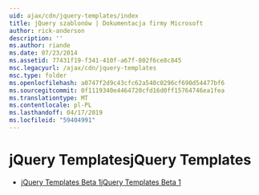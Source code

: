 ```yaml
---
uid: ajax/cdn/jquery-templates/index
title: jQuery szablonów | Dokumentacja firmy Microsoft
author: rick-anderson
description: ''
ms.author: riande
ms.date: 07/23/2014
ms.assetid: 77431f19-f341-410f-a67f-802f6ce8c845
msc.legacyurl: /ajax/cdn/jquery-templates
msc.type: folder
ms.openlocfilehash: a0747f2d9c43cfc62a540c0296cf690d54477bf6
ms.sourcegitcommit: 0f1119340e4464720cfd16d0ff15764746ea1fea
ms.translationtype: MT
ms.contentlocale: pl-PL
ms.lasthandoff: 04/17/2019
ms.locfileid: "59404991"
---
```

# <a name="jquery-templates"></a><span data-ttu-id="f5319-102">jQuery Templates</span><span class="sxs-lookup"><span data-stu-id="f5319-102">jQuery Templates</span></span>

- [<span data-ttu-id="f5319-103">jQuery Templates Beta 1</span><span class="sxs-lookup"><span data-stu-id="f5319-103">jQuery Templates Beta 1</span></span>](cdnjquerytemplatesbeta1.md)
